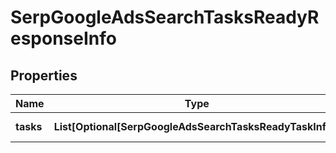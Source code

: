 # SerpGoogleAdsSearchTasksReadyResponseInfo


## Properties

| Name | Type | Description | Notes |
|------------ | ------------- | ------------- | -------------|
**tasks** | **List[Optional[SerpGoogleAdsSearchTasksReadyTaskInfo]]** | array of tasks |[optional]|